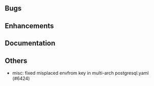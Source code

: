 ## Bugs
## Enhancements
## Documentation
## Others
- misc: fixed misplaced envfrom key in multi-arch postgresql.yaml (#6424)
